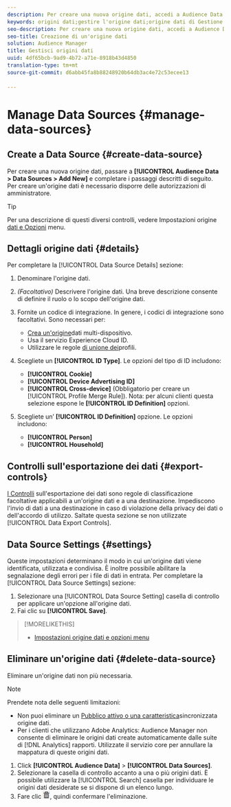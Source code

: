 ```yaml
---
description: Per creare una nuova origine dati, accedi a Audience Data > Origini dati > Aggiungi nuovo e completa i passaggi per ciascuna sezione descritta qui. Per creare un'origine dati è necessario disporre delle autorizzazioni di amministratore.
keywords: origini dati;gestire l'origine dati;origine dati di Gestione dell'audience
seo-description: Per creare una nuova origine dati, accedi a Audience Data > Origini dati > Aggiungi nuovo e completa i passaggi per ciascuna sezione descritta qui. Per creare un'origine dati è necessario disporre delle autorizzazioni di amministratore.
seo-title: Creazione di un'origine dati
solution: Audience Manager
title: Gestisci origini dati
uuid: 4df65bcb-9ad9-4b72-a71e-8918b43d4850
translation-type: tm+mt
source-git-commit: d6abb45fa8b88248920b64db3ac4e72c53ecee13

---
```



# Manage Data Sources {#manage-data-sources}

## Create a Data Source {#create-data-source}

Per creare una nuova origine dati, passare a **[!UICONTROL Audience Data > Data Sources > Add New]** e completare i passaggi descritti di seguito. Per creare un'origine dati è necessario disporre delle autorizzazioni di amministratore.

<!-- create-datasource.xml -->

>[!TIP]
>
>Per una descrizione di questi diversi controlli, vedere Impostazioni origine [dati e Opzioni](../features/datasources-list-and-settings.md#settings-menu-options) menu.

## Dettagli origine dati {#details}

Per completare la [!UICONTROL Data Source Details] sezione:

1. Denominare l'origine dati.
1. *(Facoltativo)* Descrivere l'origine dati. Una breve descrizione consente di definire il ruolo o lo scopo dell'origine dati.
1. Fornite un codice di integrazione. In genere, i codici di integrazione sono facoltativi. Sono necessari per:

   * [Crea un'origine](../features/profile-merge-rules/merge-rules-start.md#create-data-source)dati multi-dispositivo.
   * Usa il servizio [](https://marketing.adobe.com/resources/help/en_US/mcvid/)Experience Cloud ID.
   * Utilizzare le regole [di unione dei](../features/profile-merge-rules/merge-rules-start.md)profili.

1. Scegliete un **[!UICONTROL ID Type]**. Le opzioni del tipo di ID includono:

   * **[!UICONTROL Cookie]**
   * **[!UICONTROL Device Advertising ID]**
   * **[!UICONTROL Cross-device]** (Obbligatorio per creare un [!UICONTROL Profile Merge Rule]). Nota: per alcuni clienti questa selezione espone le **[!UICONTROL ID Definition]** opzioni.

1. Scegliete un’ **[!UICONTROL ID Definition]** opzione. Le opzioni includono:

   * **[!UICONTROL Person]**
   * **[!UICONTROL Household]**

## Controlli sull'esportazione dei dati {#export-controls}

[I Controlli](../features/data-export-controls.md) sull'esportazione dei dati sono regole di classificazione facoltative applicabili a un'origine dati e a una destinazione. Impediscono l'invio di dati a una destinazione in caso di violazione della privacy dei dati o dell'accordo di utilizzo. Saltate questa sezione se non utilizzate [!UICONTROL Data Export Controls].

## Data Source Settings {#settings}

Queste impostazioni determinano il modo in cui un'origine dati viene identificata, utilizzata e condivisa. È inoltre possibile abilitare la segnalazione degli errori per i file di dati in entrata. Per completare la [!UICONTROL Data Source Settings] sezione:

1. Selezionare una [!UICONTROL Data Source Setting] casella di controllo per applicare un'opzione all'origine dati.
2. Fai clic su **[!UICONTROL Save]**.

>[!MORELIKETHIS]
>
>* [Impostazioni origine dati e opzioni menu](../features/datasources-list-and-settings.md#settings-menu-options)


## Eliminare un'origine dati {#delete-data-source}

<!-- t_datasource_delete.xml -->

Eliminare un'origine dati non più necessaria.

>[!NOTE]
>
>Prendete nota delle seguenti limitazioni:
>
>* Non puoi eliminare un [Pubblico attivo o una caratteristica](../features/traits/client-activity-synced-audience-traits.md)sincronizzata origine dati.
>* Per i clienti che utilizzano Adobe Analytics: Audience Manager non consente di eliminare le origini dati create automaticamente dalle suite di [!DNL Analytics] rapporti. Utilizzate il servizio [](https://marketing.adobe.com/resources/help/en_US/mcloud/) core per annullare la mappatura di queste origini dati.


1. Click **[!UICONTROL Audience Data]** &gt; **[!UICONTROL Data Sources]**.
1. Selezionare la casella di controllo accanto a una o più origini dati.
È possibile utilizzare la [!UICONTROL Search] casella per individuare le origini dati desiderate se si dispone di un elenco lungo.
1. Fare clic ![](assets/icon_trash.png), quindi confermare l'eliminazione.